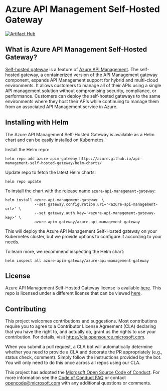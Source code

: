 # Azure API Management Self-Hosted Gateway

[![Artifact Hub](https://img.shields.io/endpoint?url=https://artifacthub.io/badge/repository/azure-api-management)](https://artifacthub.io/packages/search?repo=azure-api-management)

## What is Azure API Management Self-Hosted Gateway?

[Self-hosted gateway](https://aka.ms/apim/sputnik/overview) is a feature of [Azure API Management](https://aka.ms/apimrocks). The self-hosted gateway, a containerized version of the API Management gateway component, expands API Management support for hybrid and multi-cloud environments. It allows customers to manage all of their APIs using a single API management solution without compromising security, compliance, or performance. Customers can deploy the self-hosted gateways to the same environments where they host their APIs while continuing to manage them from an associated API Management service in Azure.

## Installing with Helm

The Azure API Management Self-Hosted Gateway is available as a Helm chart and can be easily installed on Kubernetes.

Install the Helm repo:
```cli
helm repo add azure-apim-gateway https://azure.github.io/api-management-self-hosted-gateway/helm-charts/
```

Update repo to fetch the latest Helm charts:
```cli
helm repo update
```

To install the chart with the release name `azure-api-management-gateway`:
```
helm install azure-api-management-gateway  \
             --set gateway.configuration.uri='<azure-api-management-url>' \
             --set gateway.auth.key='<azure-api-management-gateway-key>' \
             azure-apim-gateway/azure-api-management-gateway
```

This will deploy the Azure API Management Self-Hosted gateway on your Kubernetes cluster, but we provide options to configure it according to your needs.

To learn more, we recommend inspecting the Helm chart:
```cli
helm inspect all azure-apim-gateway/azure-api-management-gateway
```

## License

Azure API Management Self-Hosted Gateway license is available [here](gateway-license.md). This repo is licensed under a different license that can be viewed [here](LICENSE).

## Contributing

This project welcomes contributions and suggestions.  Most contributions require you to agree to a
Contributor License Agreement (CLA) declaring that you have the right to, and actually do, grant us
the rights to use your contribution. For details, visit https://cla.opensource.microsoft.com.

When you submit a pull request, a CLA bot will automatically determine whether you need to provide
a CLA and decorate the PR appropriately (e.g., status check, comment). Simply follow the instructions
provided by the bot. You will only need to do this once across all repos using our CLA.

This project has adopted the [Microsoft Open Source Code of Conduct](https://opensource.microsoft.com/codeofconduct/).
For more information see the [Code of Conduct FAQ](https://opensource.microsoft.com/codeofconduct/faq/) or
contact [opencode@microsoft.com](mailto:opencode@microsoft.com) with any additional questions or comments.
